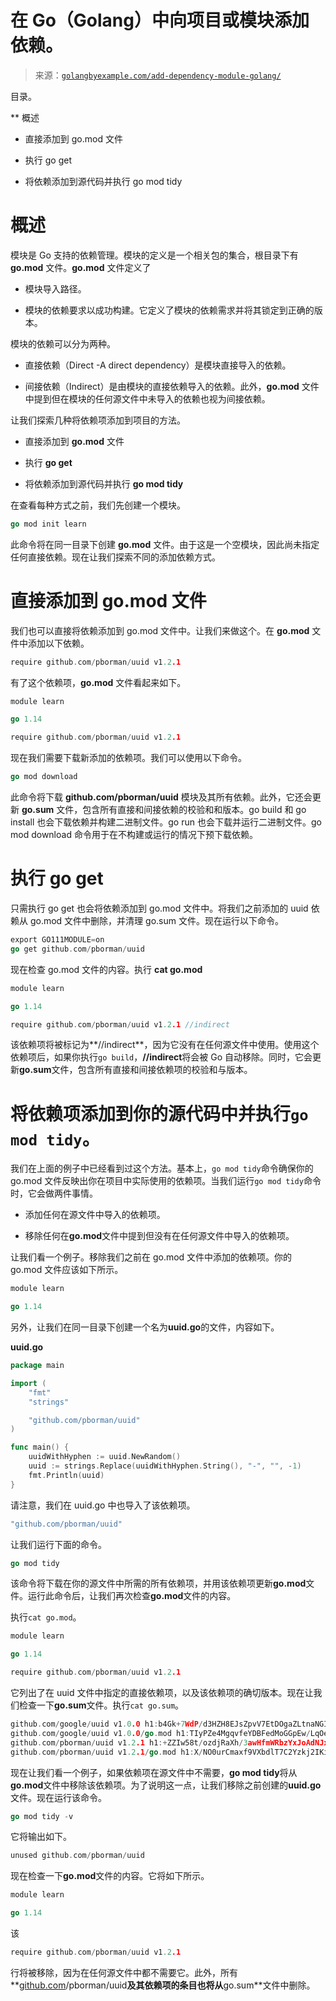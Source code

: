 <!--yml

类别：未分类

日期：2024-10-13 06:29:41

-->

# 在 Go（Golang）中向项目或模块添加依赖。

> 来源：[`golangbyexample.com/add-dependency-module-golang/`](https://golangbyexample.com/add-dependency-module-golang/)

目录。

**   概述

+   直接添加到 go.mod 文件

+   执行 go get

+   将依赖添加到源代码并执行 go mod tidy

# **概述**

模块是 Go 支持的依赖管理。模块的定义是一个相关包的集合，根目录下有 **go.mod** 文件。**go.mod** 文件定义了

+   模块导入路径。

+   模块的依赖要求以成功构建。它定义了模块的依赖需求并将其锁定到正确的版本。

模块的依赖可以分为两种。

+   直接依赖（Direct -A direct dependency）是模块直接导入的依赖。

+   间接依赖（Indirect）是由模块的直接依赖导入的依赖。此外，**go.mod** 文件中提到但在模块的任何源文件中未导入的依赖也视为间接依赖。

让我们探索几种将依赖项添加到项目的方法。

+   直接添加到 **go.mod** 文件

+   执行 **go get**

+   将依赖添加到源代码并执行 **go mod tidy**

在查看每种方式之前，我们先创建一个模块。

```go
go mod init learn
```

此命令将在同一目录下创建 **go.mod** 文件。由于这是一个空模块，因此尚未指定任何直接依赖。现在让我们探索不同的添加依赖方式。

# **直接添加到 go.mod 文件**

我们也可以直接将依赖添加到 go.mod 文件中。让我们来做这个。在 **go.mod** 文件中添加以下依赖。

```go
require github.com/pborman/uuid v1.2.1
```

有了这个依赖项，**go.mod** 文件看起来如下。

```go
module learn

go 1.14

require github.com/pborman/uuid v1.2.1
```

现在我们需要下载新添加的依赖项。我们可以使用以下命令。

```go
go mod download
```

此命令将下载 **github.com/pborman/uuid** 模块及其所有依赖。此外，它还会更新 **go.sum** 文件，包含所有直接和间接依赖的校验和和版本。go build 和 go install 也会下载依赖并构建二进制文件。go run 也会下载并运行二进制文件。go mod download 命令用于在不构建或运行的情况下预下载依赖。

# **执行 go get**

只需执行 go get 也会将依赖添加到 go.mod 文件中。将我们之前添加的 uuid 依赖从 go.mod 文件中删除，并清理 go.sum 文件。现在运行以下命令。

```go
export GO111MODULE=on
go get github.com/pborman/uuid
```

现在检查 go.mod 文件的内容。执行 **cat go.mod**

```go
module learn

go 1.14

require github.com/pborman/uuid v1.2.1 //indirect
```

该依赖项将被标记为**//indirect**，因为它没有在任何源文件中使用。使用这个依赖项后，如果你执行`go build`，**//indirect**将会被 Go 自动移除。同时，它会更新**go.sum**文件，包含所有直接和间接依赖项的校验和与版本。

# **将依赖项添加到你的源代码中并执行`go mod tidy`**。

我们在上面的例子中已经看到过这个方法。基本上，`go mod tidy`命令确保你的 go.mod 文件反映出你在项目中实际使用的依赖项。当我们运行`go mod tidy`命令时，它会做两件事情。

+   添加任何在源文件中导入的依赖项。

+   移除任何在**go.mod**文件中提到但没有在任何源文件中导入的依赖项。

让我们看一个例子。移除我们之前在 go.mod 文件中添加的依赖项。你的 go.mod 文件应该如下所示。

```go
module learn

go 1.14
```

另外，让我们在同一目录下创建一个名为**uuid.go**的文件，内容如下。

**uuid.go**

```go
package main

import (
	"fmt"
	"strings"

	"github.com/pborman/uuid"
)

func main() {
	uuidWithHyphen := uuid.NewRandom()
	uuid := strings.Replace(uuidWithHyphen.String(), "-", "", -1)
	fmt.Println(uuid)
}
```

请注意，我们在 uuid.go 中也导入了该依赖项。

```go
"github.com/pborman/uuid"
```

让我们运行下面的命令。

```go
go mod tidy
```

该命令将下载在你的源文件中所需的所有依赖项，并用该依赖项更新**go.mod**文件。运行此命令后，让我们再次检查**go.mod**文件的内容。

执行`cat go.mod`。

```go
module learn

go 1.14

require github.com/pborman/uuid v1.2.1
```

它列出了在 uuid 文件中指定的直接依赖项，以及该依赖项的确切版本。现在让我们检查一下**go.sum**文件。执行`cat go.sum`。

```go
github.com/google/uuid v1.0.0 h1:b4Gk+7WdP/d3HZH8EJsZpvV7EtDOgaZLtnaNGIu1adA=
github.com/google/uuid v1.0.0/go.mod h1:TIyPZe4MgqvfeYDBFedMoGGpEw/LqOeaOT+nhxU+yHo=
github.com/pborman/uuid v1.2.1 h1:+ZZIw58t/ozdjRaXh/3awHfmWRbzYxJoAdNJxe/3pvw=
github.com/pborman/uuid v1.2.1/go.mod h1:X/NO0urCmaxf9VXbdlT7C2Yzkj2IKimNn4k+gtPdI/k=
```

现在让我们看一个例子，如果依赖项在源文件中不需要，**go mod tidy**将从**go.mod**文件中移除该依赖项。为了说明这一点，让我们移除之前创建的**uuid.go**文件。现在运行该命令。

```go
go mod tidy -v
```

它将输出如下。

```go
unused github.com/pborman/uuid
```

现在检查一下**go.mod**文件的内容。它将如下所示。

```go
module learn

go 1.14
```

该

```go
require github.com/pborman/uuid v1.2.1
```

行将被移除，因为在任何源文件中都不需要它。此外，所有**[github.com](http://github.com)/pborman/uuid**及其依赖项的条目也将从**go.sum**文件中删除。


